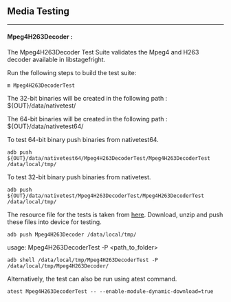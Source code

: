 ## Media Testing ##
---
#### Mpeg4H263Decoder :
The Mpeg4H263Decoder Test Suite validates the Mpeg4 and H263 decoder available in libstagefright.

Run the following steps to build the test suite:
```
m Mpeg4H263DecoderTest
```

The 32-bit binaries will be created in the following path : ${OUT}/data/nativetest/

The 64-bit binaries will be created in the following path : ${OUT}/data/nativetest64/

To test 64-bit binary push binaries from nativetest64.
```
adb push ${OUT}/data/nativetest64/Mpeg4H263DecoderTest/Mpeg4H263DecoderTest /data/local/tmp/
```

To test 32-bit binary push binaries from nativetest.
```
adb push ${OUT}/data/nativetest/Mpeg4H263DecoderTest/Mpeg4H263DecoderTest /data/local/tmp/
```

The resource file for the tests is taken from [here](https://storage.googleapis.com/android_media/frameworks/av/media/libstagefright/codecs/m4v_h263/dec/test/Mpeg4H263Decoder.zip). Download, unzip and push these files into device for testing.

```
adb push Mpeg4H263Decoder /data/local/tmp/
```

usage: Mpeg4H263DecoderTest -P \<path_to_folder\>
```
adb shell /data/local/tmp/Mpeg4H263DecoderTest -P /data/local/tmp/Mpeg4H263Decoder/
```
Alternatively, the test can also be run using atest command.

```
atest Mpeg4H263DecoderTest -- --enable-module-dynamic-download=true
```
